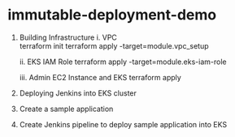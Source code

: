 # immutable-deployment-demo

1. Building Infrastructure
    i. VPC  
        terraform init
        terraform apply -target=module.vpc_setup

    ii. EKS IAM Role
        terraform apply -target=module.eks-iam-role

    iii. Admin EC2 Instance and EKS
        terraform apply

2. Deploying Jenkins into EKS cluster

3. Create a sample application

4. Create Jenkins pipeline to deploy sample application into EKS